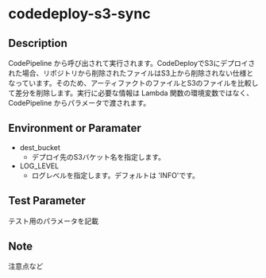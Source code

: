 # codedeploy-s3-sync

## Description
CodePipeline から呼び出されて実行されます。CodeDeployでS3にデプロイされた場合、リポジトリから削除されたファイルはS3上から削除されない仕様となっています。そのため、アーティファクトのファイルとS3のファイルを比較して差分を削除します。実行に必要な情報は Lambda 関数の環境変数ではなく、CodePipeline からパラメータで渡されます。

## Environment or Paramater
- dest_bucket
    - デプロイ先のS3バケット名を指定します。
- LOG_LEVEL
    - ログレベルを指定します。デフォルトは 'INFO'です。

## Test Parameter
テスト用のパラメータを記載

## Note
注意点など
